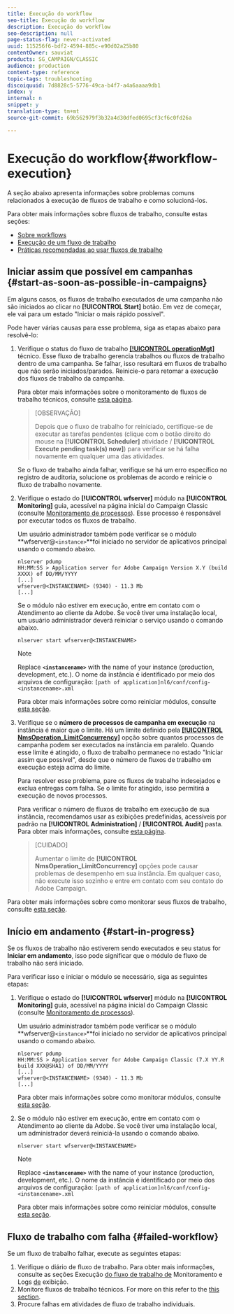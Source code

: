 ```yaml
---
title: Execução do workflow
seo-title: Execução do workflow
description: Execução do workflow
seo-description: null
page-status-flag: never-activated
uuid: 115256f6-bdf2-4594-885c-e90d02a25b80
contentOwner: sauviat
products: SG_CAMPAIGN/CLASSIC
audience: production
content-type: reference
topic-tags: troubleshooting
discoiquuid: 7d8828c5-5776-49ca-b4f7-a4a6aaaa9db1
index: y
internal: n
snippet: y
translation-type: tm+mt
source-git-commit: 69b562979f3b32a4d30dfed0695cf3cf6c0fd26a

---
```



# Execução do workflow{#workflow-execution}

A seção abaixo apresenta informações sobre problemas comuns relacionados à execução de fluxos de trabalho e como solucioná-los.

Para obter mais informações sobre fluxos de trabalho, consulte estas seções:

* [Sobre workflows](../../workflow/using/about-workflows.md)
* [Execução de um fluxo de trabalho](../../workflow/using/executing-a-workflow.md)
* [Práticas recomendadas ao usar fluxos de trabalho](../../workflow/using/workflow-best-practices.md)

## Iniciar assim que possível em campanhas {#start-as-soon-as-possible-in-campaigns}

Em alguns casos, os fluxos de trabalho executados de uma campanha não são iniciados ao clicar no **[!UICONTROL Start]** botão. Em vez de começar, ele vai para um estado &quot;Iniciar o mais rápido possível&quot;.

Pode haver várias causas para esse problema, siga as etapas abaixo para resolvê-lo:

1. Verifique o status do fluxo de trabalho [**[!UICONTROL operationMgt]**](../../workflow/using/campaign.md) técnico. Esse fluxo de trabalho gerencia trabalhos ou fluxos de trabalho dentro de uma campanha. Se falhar, isso resultará em fluxos de trabalho que não serão iniciados/parados. Reinicie-o para retomar a execução dos fluxos de trabalho da campanha.

   Para obter mais informações sobre o monitoramento de fluxos de trabalho técnicos, consulte [esta página](../../workflow/using/monitoring-technical-workflows.md).

   >[OBSERVAÇÃO]
   >
   >Depois que o fluxo de trabalho for reiniciado, certifique-se de executar as tarefas pendentes (clique com o botão direito do mouse na **[!UICONTROL Scheduler]** atividade / **[!UICONTROL Execute pending task(s) now]**) para verificar se há falha novamente em qualquer uma das atividades.

   Se o fluxo de trabalho ainda falhar, verifique se há um erro específico no registro de auditoria, solucione os problemas de acordo e reinicie o fluxo de trabalho novamente.

1. Verifique o estado do **[!UICONTROL wfserver]** módulo na **[!UICONTROL Monitoring]** guia, acessível na página inicial do Campaign Classic (consulte [Monitoramento de processos](../../production/using/monitoring-processes.md)). Esse processo é responsável por executar todos os fluxos de trabalho.

   Um usuário administrador também pode verificar se o módulo **wfserver@`<instance>`**foi iniciado no servidor de aplicativos principal usando o comando abaixo.

   ```
   nlserver pdump
   HH:MM:SS > Application server for Adobe Campaign Version X.Y (build XXXX) of DD/MM/YYYY
   [...]
   wfserver@<INSTANCENAME> (9340) - 11.3 Mb
   [...]
   ```

   Se o módulo não estiver em execução, entre em contato com o Atendimento ao cliente da Adobe. Se você tiver uma instalação local, um usuário administrador deverá reiniciar o serviço usando o comando abaixo.

   ```
   nlserver start wfserver@<INSTANCENAME>
   ```

   >[!NOTE]
   >
   >Replace **`<instancename>`** with the name of your instance (production, development, etc.). O nome da instância é identificado por meio dos arquivos de configuração:
   >`[path of application]nl6/conf/config-<instancename>.xml`

   Para obter mais informações sobre como reiniciar módulos, consulte [esta seção](../../production/using/usual-commands.md#module-launch-commands).

1. Verifique se o **número de processos de campanha em execução** na instância é maior que o limite. Há um limite definido pela [**[!UICONTROL NmsOperation_LimitConcurrency]**](../../installation/using/configuring-campaign-options.md#campaign-e-workflow-management) opção sobre quantos processos de campanha podem ser executados na instância em paralelo. Quando esse limite é atingido, o fluxo de trabalho permanece no estado &quot;Iniciar assim que possível&quot;, desde que o número de fluxos de trabalho em execução esteja acima do limite.

   Para resolver esse problema, pare os fluxos de trabalho indesejados e exclua entregas com falha. Se o limite for atingido, isso permitirá a execução de novos processos.

   Para verificar o número de fluxos de trabalho em execução de sua instância, recomendamos usar as exibições predefinidas, acessíveis por padrão na **[!UICONTROL Administration]** / **[!UICONTROL Audit]** pasta. Para obter mais informações, consulte [esta página](../../workflow/using/monitoring-workflow-execution.md#filtering-workflows-status).

   >[CUIDADO]
   >
   >Aumentar o limite de **[!UICONTROL NmsOperation_LimitConcurrency]** opções pode causar problemas de desempenho em sua instância. Em qualquer caso, não execute isso sozinho e entre em contato com seu contato do Adobe Campaign.

Para obter mais informações sobre como monitorar seus fluxos de trabalho, consulte [esta seção](../../workflow/using/monitoring-workflow-execution.md).

## Início em andamento {#start-in-progress}

Se os fluxos de trabalho não estiverem sendo executados e seu status for **Iniciar em andamento**, isso pode significar que o módulo de fluxo de trabalho não será iniciado.

Para verificar isso e iniciar o módulo se necessário, siga as seguintes etapas:

1. Verifique o estado do **[!UICONTROL wfserver]** módulo na **[!UICONTROL Monitoring]** guia, acessível na página inicial do Campaign Classic (consulte [Monitoramento de processos](../../production/using/monitoring-processes.md)).

   Um usuário administrador também pode verificar se o módulo **wfserver@`<instance>`**foi iniciado no servidor de aplicativos principal usando o comando abaixo.

   ```
   nlserver pdump
   HH:MM:SS > Application server for Adobe Campaign Classic (7.X YY.R build XXX@SHA1) of DD/MM/YYYY
   [...]
   wfserver@<INSTANCENAME> (9340) - 11.3 Mb
   [...]
   ```

   Para obter mais informações sobre como monitorar módulos, consulte [esta seção](../../production/using/usual-commands.md#monitoring-commands-).

1. Se o módulo não estiver em execução, entre em contato com o Atendimento ao cliente da Adobe. Se você tiver uma instalação local, um administrador deverá reiniciá-la usando o comando abaixo.

   ```
   nlserver start wfserver@<INSTANCENAME>
   ```

   >[!NOTE]
   >
   >Replace **`<instancename>`** with the name of your instance (production, development, etc.). O nome da instância é identificado por meio dos arquivos de configuração:
   >`[path of application]nl6/conf/config-<instancename>.xml`

   Para obter mais informações sobre como reiniciar módulos, consulte [esta seção](../../production/using/usual-commands.md#module-launch-commands).

## Fluxo de trabalho com falha {#failed-workflow}

Se um fluxo de trabalho falhar, execute as seguintes etapas:

1. Verifique o diário de fluxo de trabalho. Para obter mais informações, consulte as seções Execução [do fluxo de trabalho de](../../workflow/using/monitoring-workflow-execution.md) Monitoramento e Logs [de](../../workflow/using/monitoring-workflow-execution.md#displaying-logs) exibição.
1. Monitore fluxos de trabalho técnicos. For more on this refer to the [this section](../../workflow/using/monitoring-technical-workflows.md).
1. Procure falhas em atividades de fluxo de trabalho individuais.
